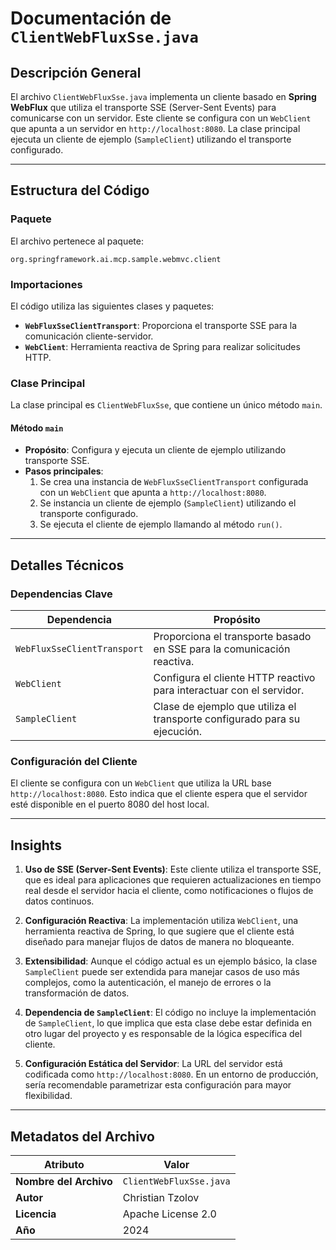 # Documentación de `ClientWebFluxSse.java`

## Descripción General

El archivo `ClientWebFluxSse.java` implementa un cliente basado en **Spring WebFlux** que utiliza el transporte SSE (Server-Sent Events) para comunicarse con un servidor. Este cliente se configura con un `WebClient` que apunta a un servidor en `http://localhost:8080`. La clase principal ejecuta un cliente de ejemplo (`SampleClient`) utilizando el transporte configurado.

---

## Estructura del Código

### Paquete
El archivo pertenece al paquete:
```
org.springframework.ai.mcp.sample.webmvc.client
```

### Importaciones
El código utiliza las siguientes clases y paquetes:
- **`WebFluxSseClientTransport`**: Proporciona el transporte SSE para la comunicación cliente-servidor.
- **`WebClient`**: Herramienta reactiva de Spring para realizar solicitudes HTTP.

### Clase Principal
La clase principal es `ClientWebFluxSse`, que contiene un único método `main`.

#### Método `main`
- **Propósito**: Configura y ejecuta un cliente de ejemplo utilizando transporte SSE.
- **Pasos principales**:
  1. Se crea una instancia de `WebFluxSseClientTransport` configurada con un `WebClient` que apunta a `http://localhost:8080`.
  2. Se instancia un cliente de ejemplo (`SampleClient`) utilizando el transporte configurado.
  3. Se ejecuta el cliente de ejemplo llamando al método `run()`.

---

## Detalles Técnicos

### Dependencias Clave
| Dependencia                          | Propósito                                                                 |
|--------------------------------------|---------------------------------------------------------------------------|
| `WebFluxSseClientTransport`          | Proporciona el transporte basado en SSE para la comunicación reactiva.   |
| `WebClient`                          | Configura el cliente HTTP reactivo para interactuar con el servidor.     |
| `SampleClient`                       | Clase de ejemplo que utiliza el transporte configurado para su ejecución.|

### Configuración del Cliente
El cliente se configura con un `WebClient` que utiliza la URL base `http://localhost:8080`. Esto indica que el cliente espera que el servidor esté disponible en el puerto 8080 del host local.

---

## Insights

1. **Uso de SSE (Server-Sent Events)**: Este cliente utiliza el transporte SSE, que es ideal para aplicaciones que requieren actualizaciones en tiempo real desde el servidor hacia el cliente, como notificaciones o flujos de datos continuos.

2. **Configuración Reactiva**: La implementación utiliza `WebClient`, una herramienta reactiva de Spring, lo que sugiere que el cliente está diseñado para manejar flujos de datos de manera no bloqueante.

3. **Extensibilidad**: Aunque el código actual es un ejemplo básico, la clase `SampleClient` puede ser extendida para manejar casos de uso más complejos, como la autenticación, el manejo de errores o la transformación de datos.

4. **Dependencia de `SampleClient`**: El código no incluye la implementación de `SampleClient`, lo que implica que esta clase debe estar definida en otro lugar del proyecto y es responsable de la lógica específica del cliente.

5. **Configuración Estática del Servidor**: La URL del servidor está codificada como `http://localhost:8080`. En un entorno de producción, sería recomendable parametrizar esta configuración para mayor flexibilidad.

---

## Metadatos del Archivo

| Atributo         | Valor                     |
|-------------------|---------------------------|
| **Nombre del Archivo** | `ClientWebFluxSse.java` |
| **Autor**         | Christian Tzolov         |
| **Licencia**      | Apache License 2.0       |
| **Año**           | 2024                     |
